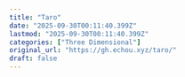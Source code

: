 ```yaml
---
title: "Taro"
date: "2025-09-30T00:11:40.399Z"
lastmod: "2025-09-30T00:11:40.399Z"
categories: ["Three Dimensional"]
original_url: "https://gh.echou.xyz/taro/"
draft: false
---
```

